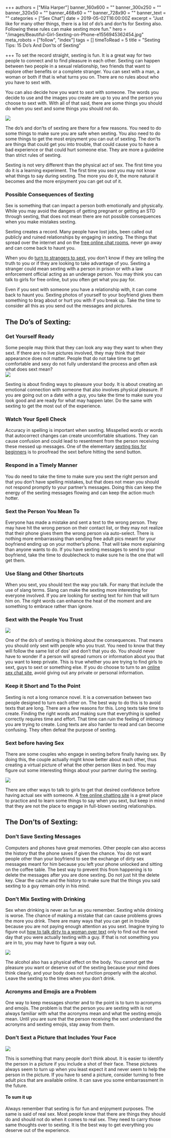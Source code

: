 +++
authors = ["Mila Harper"]
banner_160x600 = ""
banner_300x250 = ""
banner_320x50 = ""
banner_468x60 = ""
banner_728x90 = ""
banner_text = ""
categories = ["Sex Chat"]
date = 2019-05-02T16:00:00Z
excerpt = "Just like for many other things, there is a list of do’s and don’ts for Sexting also. Following these rules can make sexting more fun."
hero = "/images/Beautiful-Girl-Sexting-on-Phone-e1556945362454.jpg"
meta_robots = ["follow", "index"]
tags = []
timeToRead = 5
title = "Sexting Tips: 15 Do’s And Don’ts of Sexting"

+++
To set the record straight, sexting is fun. It is a great way for two people to connect and to find pleasure in each other. Sexting can happen between two people in a sexual relationship, two friends that want to explore other benefits or a complete stranger. You can sext with a man, a woman or both if that is what turns you on. There are no rules about who you have to sext with.

You can also decide how you want to sext with someone. The words you decide to use and the images you create are up to you and the person you choose to sext with. With all of that said, there are some things you should do when you sext and some things you should not do.

![](/images/Sexting-Tips-e1556876331389-1024x640.jpg)

The do’s and don’ts of sexting are there for a few reasons. You need to do some things to make sure you are safe when sexting. You also need to do some things to get the most enjoyment you can out of sexting. The don’ts are things that could get you into trouble, that could cause you to have a bad experience or that could hurt someone else. They are more a guideline than strict rules of sexting.

Sexting is not very different than the physical act of sex. The first time you do it is a learning experiment. The first time you sext you may not know what things to say during sexting. The more you do it, the more natural it becomes and the more enjoyment you can get out of it.

### **Possible Consequences of Sexting**

Sex is something that can impact a person both emotionally and physically. While you may avoid the dangers of getting pregnant or getting an STD through sexting, that does not mean there are not possible consequences when you make mistakes sexting.

Sexting creates a record. Many people have lost jobs, been called out publicly and ruined relationships by engaging in sexting. The things that spread over the internet and on the [free online chat rooms](https://isexychat.com/chatrooms/ "iSexyChat - Chatrooms"), never go away and can come back to haunt you.

When you do [turn to strangers to sext](5-amazing-steps-for-sex-chat-success/ "5 Amazing Steps For Sex Chat Success"), you don’t know if they are telling the truth to you or if they are looking to take advantage of you. Sexting a stranger could mean sexting with a person in prison or with a law enforcement official acting as an underage person. You may think you can talk to girls for free online, but you often get what you pay for.

Even if you sext with someone you have a relationship with, it can come back to haunt you. Sexting photos of yourself to your boyfriend gives them something to brag about or hurt you with if you break up. Take the time to consider all this as you send out the messages and pictures.

## **The Do’s of Sexting:**

### **Get Yourself Ready**

Some people may think that they can look any way they want to when they sext. If there are no live pictures involved, they may think that their appearance does not matter. People that do not take time to get comfortable and sexy do not fully understand the process and often ask what does sext mean?  
![](/images/Woman-in-Red-Two-piece-Bikini-Lying-on-Bed-e1556879789768-1024x640.jpg)

Sexting is about finding ways to pleasure your body. It is about creating an emotional connection with someone that also involves physical pleasure. If you are going out on a date with a guy, you take the time to make sure you look good and are ready for what may happen later. Do the same with sexting to get the most out of the experience.

### **Watch Your Spell Check**

Accuracy in spelling is important when sexting. Misspelled words or words that autocorrect changes can create uncomfortable situations. They can cause confusion and could lead to resentment from the person receiving these messed up messages. One of the elementary [sexting tips for beginners](/sexting-tips-for-beginners/ "Sexting Tips For Beginners") is to proofread the sext before hitting the send button.

### **Respond in a Timely Manner**

You do need to take the time to make sure you sext the right person and that you don’t have spelling mistakes, but that does not mean you should not respond promptly to your partner’s messages. Doing this can keep the energy of the sexting messages flowing and can keep the action much hotter.

### **Sext the Person You Mean To**

Everyone has made a mistake and sent a text to the wrong person. They may have hit the wrong person on their contact list, or they may not realize that their phone gives them the wrong person via auto-select. There is nothing more embarrassing than sending free adult pics meant for your boyfriend ending up on your mother’s phone. That will take more explaining than anyone wants to do. If you have sexting messages to send to your boyfriend, take the time to doublecheck to make sure he is the one that will get them.

### **Use Slang and Other Shortcuts**

When you sext, you should text the way you talk. For many that include the use of slang terms. Slang can make the sexting more interesting for everyone involved. If you are looking for sexting text for him that will turn him on. The right words can enhance the heat of the moment and are something to embrace rather than ignore.

### **Sext with the People You Trust**

![](/images/Girl-Sexting-on-Phone-e1556879869673.jpg)

One of the do’s of sexting is thinking about the consequences. That means you should only sext with people who you trust. You need to know that they will follow the same list of dos’ and don’t that you do. You should never have to wonder if a person will spread rumors or information about you that you want to keep private. This is true whether you are trying to find girls to sext, guys to sext or something else. If you do choose to turn to an [online sex chat site](https://isexychat.com/chatrooms/sex-chat/ "Chatrooms - Sex Chat"), avoid giving out any private or personal information.

### **Keep it Short and To the Point**

Sexting is not a long romance novel. It is a conversation between two people designed to turn each other on. The best way to do this is to avoid texts that are long. There are a few reasons for this. Long texts take time to create. Finding the right words and making sure that everything is spelled correctly requires time and effort. That time can ruin the feeling of intimacy you are trying to create. Long texts are also harder to read and can become confusing. They often defeat the purpose of sexting.

### **Sext before having Sex**

There are some couples who engage in sexting before finally having sex. By doing this, the couple actually might know better about each other, thus creating a virtual picture of what the other person likes in bed. You may figure out some interesting things about your partner during the sexting.

![](/images/Man-and-Woman-ready-to-have-sex-e1556879910966-1024x640.jpg)

There are other ways to talk to girls to get that desired confidence before having actual sex with someone. A [free online chatting site](https://isexychat.com/ "iSexyChat") is a great place to practice and to learn some things to say when you sext, but keep in mind that they are not the place to engage in full-blown sexting relationships.

## **The Don’ts of Sexting:**

### **Don’t Save Sexting Messages**

Computers and phones have great memories. Other people can also access the history that the phone saves if given the chance. You do not want people other than your boyfriend to see the exchange of dirty sex messages meant for him because you left your phone unlocked and sitting on the coffee table. The best way to prevent this from happening is to delete the messages after you are done sexting. Do not just hit the delete key. Clear the cache and the history to make sure that the things you said sexting to a guy remain only in his mind.

### **Don’t Mix Sexting with Drinking**

Sex when drinking is never as fun as you remember. Sexting while drinking is worse. The chance of making a mistake that can cause problems grows the more you drink. There are many ways that you can get in trouble because you are not paying enough attention as you sext. Imagine trying to figure out [how to talk dirty to a woman over text](/how-to-get-a-girl-wet-with-sexting/ "How To Get A Girl Wet With Sexting") only to find out the next day that you were actually texting with a guy. If that is not something you are in to, you may have to figure a way out.

![](/images/Dont-Mix-Sexting-with-Drinking-e1556879954617-1024x640.jpg)

The alcohol also has a physical effect on the body. You cannot get the pleasure you want or deserve out of the sexting because your mind does think clearly, and your body does not function properly with the alcohol. Leave the sexting to the times when you don’t drink.

### **Acronyms and Emojis are a Problem**

One way to keep messages shorter and to the point is to turn to acronyms and emojis. The problem is that the person you are sexting with is not always familiar with what the acronyms mean and what the sexting emojis mean. Until you are sure that the person receiving the sext understand the acronyms and sexting emojis, stay away from them.

### **Don’t Sext a Picture that Includes Your Face**

![](/images/Dont-Sext-a-Nude-Picture-that-Includes-Your-Face-e1556880005448-1024x639.jpg)

This is something that many people don’t think about. It is easier to identify the person in a picture if you include a shot of their face. These pictures always seem to turn up when you least expect it and never seem to help the person in the picture. If you have to send a picture, consider turning to free adult pics that are available online. It can save you some embarrassment in the future.

#### **To sum it up**

Always remember that sexting is for fun and enjoyment purposes. The same is said of real sex. Most people know that there are things they should do and should not do when it comes to real sex. They need to carry those same thoughts over to sexting. It is the best way to get everything you deserve out of the experience.